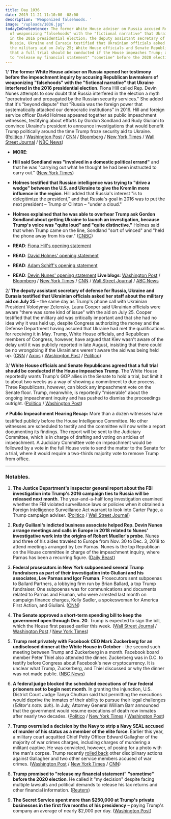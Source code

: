 ```yaml
---
title: Day 1036
date: 2019-11-21 11:10:00 -08:00
description: 'Weaponized falsehoods. '
image: "/uploads/1036.jpg"
todayInOneSentence: The former White House adviser on Russia accused Republican lawmakers
  of weaponizing "falsehoods" with the "fictional narrative" that Ukraine interfered
  in the 2016 presidential election; the deputy assistant secretary of defense for
  Russia, Ukraine and Eurasia testified that Ukrainian officials asked her staff about
  the military aid on July 25; White House officials and Senate Republicans agreed
  that a full trial should be conducted if the House impeaches Trump; and Trump promised
  to "release my financial statement" "sometime" before the 2020 election.
---
```


1/ **The former White House adviser on Russia opened her testimony before the impeachment inquiry by accusing Republican lawmakers of weaponizing "falsehoods" with the "fictional narrative" that Ukraine interfered in the 2016 presidential election**. Fiona Hill called Rep. Devin Nunes attempts to sow doubt that Russia interfered in the election a myth "perpetrated and propagated by the Russian security services." She added that it's "beyond dispute" that "Russia was the foreign power that systematically attacked our democratic institutions" in 2016. Hill and foreign service officer David Holmes appeared together as public impeachment witnesses, testifying about efforts by Gordon Sondland and Rudy Giuliani to convince Ukraine's president to announce investigations that would benefit Trump politically around the time Trump froze security aid to Ukraine. ([Politico](https://www.politico.com/news/2019/11/21/impeachment-hearings-close-fiona-hill-072347) / [Washington Post](https://www.washingtonpost.com/politics/fiona-hill-to-testify-in-impeachment-inquiry-about-a-fictional-narrative-on-ukrainian-interference/2019/11/21/6d1fe576-0c60-11ea-8397-a955cd542d00_story.html) / [CNN](https://www.cnn.com/2019/11/21/politics/fiona-hill-david-holmes-public-impeachment-hearing/index.html) / [Bloomberg](https://www.bloomberg.com/news/articles/2019-11-21/diplomat-describes-confusion-in-ukraine-over-giuliani-s-role) / [New York Times](https://www.nytimes.com/2019/11/21/us/politics/impeachment-hearings-day-five.html) / [Wall Street Journal](https://www.wsj.com/articles/fiona-hill-david-holmes-expected-to-testify-on-ukraine-pressure-campaign-11574332203) / [NBC News](https://www.nbcnews.com/politics/trump-impeachment-inquiry/fiona-hill-say-partisan-politics-drove-fictional-narrative-ukraine-n1088221))

* **MORE**:

* **Hill said Sondland was "involved in a domestic political errand"** and that he was "carrying out what he thought he had been instructed to carry out." ([New York Times](https://www.nytimes.com/2019/11/21/us/politics/impeachment-hearings-day-five.html))

* **Holmes testified that Russian intelligence was trying to "drive a wedge" between the U.S. and Ukraine to give the Kremlin more influence in the region**. Hill added that Russia's interest "is to delegitimize the president," and that Russia's goal in 2016 was to put the next president – Trump or Clinton – "under a cloud."

* **Holmes explained that he was able to overhear Trump ask Gordon Sondland about getting Ukraine to launch an investigation, because Trump's voice was "quite loud" and "quite distinctive."** Holmes said that when Trump came on the line, Sondland "sort of winced" and "held the phone away from his ear." ([CNBC](https://www.cnbc.com/2019/11/21/impeachment-witness-explains-how-he-overheard-trump-call-with-sondland.html))

* **READ**: [Fiona Hill's opening statement](https://www.cnn.com/2019/11/21/politics/fiona-hill-opening-remarks-impeachment-hearing/index.html)

* **READ**: [David Holmes' opening statement](https://www.cnn.com/2019/11/21/politics/david-holmes-opening-remarks-impeachment-hearing/index.html)

* **READ**: [Adam Schiff's opening statement](https://www.cnn.com/2019/11/21/politics/adam-schiff-impeachment-hearing-opening-remarks-november-21/index.html)

* **READ**: [Devin Nunes' opening statement](https://www.cnn.com/2019/11/21/politics/devin-nunes-opening-remarks-impeachment-hearing/index.html)
  **Live blogs**: [Washington Post](https://www.washingtonpost.com/politics/impeachment-hearings-live-updates/2019/11/21/879521ca-0c31-11ea-8397-a955cd542d00_story.html) / [Bloomberg](https://www.bloomberg.com/news/articles/2019-11-21/inquiry-to-hear-from-ex-russia-adviser-hill-impeachment-update) / [New York Times](https://www.nytimes.com/2019/11/21/us/politics/impeachment-hearing.html) / [CNN](https://www.cnn.com/politics/live-news/impeachment-hearing-11-21-19/index.html) / [Wall Street Journal](https://www.wsj.com/livecoverage/fiona-hill-david-holmes-impeachment) / [ABC News](https://abcnews.go.com/Politics/trump-impeachment-hearings-day-fiona-hill-david-holmes/story?id=67184261)

2/ **The deputy assistant secretary of defense for Russia, Ukraine and Eurasia testified that Ukrainian officials asked her staff about the military aid on July 25**  – the same day as Trump's phone call with Ukrainian President Volodymyr Zelensky. Laura Cooper said Ukrainian officials were aware "there was some kind of issue" with the aid on July 25. Cooper testified that the military aid was critically important and that she had no idea why it was held up, despite Congress authorizing the money and the Defense Department having assured that Ukraine had met the qualifications for receiving it in May. Trump, White House officials, and Republican members of Congress, however, have argued that Kiev wasn't aware of the delay until it was publicly reported in late August, insisting that there could be no wrongdoing if the Ukrainians weren't aware the aid was being held up. ([CNN](https://www.cnn.com/2019/11/20/politics/david-hale-laura-cooper-public-hearing/index.html) / [Axios](https://www.axios.com/laura-cooper-david-hale-impeachment-hearing-c6c23a05-f291-481a-b8f8-75632a0940f1.html) / [Washington Post](https://www.washingtonpost.com/politics/2019/11/20/takeaways-laura-coopers-david-hales-testimony-about-military-aid-ukraine/) / [Politico](https://www.politico.com/news/2019/11/20/laura-cooper-david-hale-impeachment-hearings-live-highlights-and-updates-072240))

3/ **White House officials and Senate Republicans agreed that a full trial should be conducted if the House impeaches Trump**. The White House reportedly wants Trump's GOP allies in the Senate to hold a trial, but limit it to about two weeks as a way of showing a commitment to due process. Three Republicans, however, can block any impeachment vote on the Senate floor. Trump, meanwhile, is reportedly "miserable" about the ongoing impeachment inquiry and has pushed to dismiss the proceedings outright. ([Politico](https://www.politico.com/news/2019/11/21/white-house-backs-full-senate-trial-if-house-impeaches-trump-072578) / [Washington Post](https://www.washingtonpost.com/politics/white-house-and-republicans-discuss-limiting-impeachment-trial-to-two-weeks/2019/11/21/3e02edf8-0c9a-11ea-a49f-9066f51640f6_story.html))

**⚡️ Public Impeachment Hearing Recap:** More than a dozen witnesses have testified publicly before the House Intelligence Committee. No other witnesses are scheduled to testify and the committee will now write a report documenting its findings. The report will be sent to the Judiciary Committee, which is in charge of drafting and voting on articles of impeachment. A Judiciary Committee vote on impeachment would be followed by a vote in the full House vote to send the matter to the Senate for a trial, where it would require a two-thirds majority vote to remove Trump from office.

---

### Notables.

1. **The Justice Department's inspector general report about the FBI investigation into Trump's 2016 campaign ties to Russia will be released next month**. The year-and-a-half long investigation examined whether the FBI violated surveillance laws or policies when it obtained a Foreign Intelligence Surveillance Act warrant to look into Carter Page, a Trump campaign adviser. ([Politico](https://www.politico.com/news/2019/11/21/fbi-trump-russia-probe-inspector-general-report-072433) / [Wall Street Journal](https://www.wsj.com/articles/doj-watchdog-to-release-report-on-early-steps-in-russia-probe-11574349896))

2. **Rudy Guiliani's indicted business associate helped Rep. Devin Nunes arrange meetings and calls in Europe in 2018 related to Nunes' investigative work into the origins of Robert Mueller's probe**. Nunes and three of his aides traveled to Europe from Nov. 30 to Dec. 3, 2018 to attend meetings arranged by Lev Parnas. Nunes is the top Republican on the House committee in charge of the impeachment inquiry, where Parnas has been a recurring figure. ([Daily Beast](https://www.thedailybeast.com/lev-parnas-helped-rep-devin-nunes-investigations))

3. **Federal prosecutors in New York subpoenaed several Trump fundraisers as part of their investigation into Giuliani and his associates, Lev Parnas and Igor Fruman**. Prosecutors sent subpoenas to Ballard Partners, a lobbying firm run by Brian Ballard, a top Trump fundraiser. One subpoenas was for communications and documents related to Parnas and Fruman, who were arrested last month on campaign finance charges, Kelly Sadler, a spokeswoman for America First Action, and Giuliani. ([CNN](https://www.cnn.com/2019/11/20/politics/subpoena-trump-fundraisers-giuliani/index.html))

4. **The Senate approved a short-term spending bill to keep the government open through Dec. 20**. Trump is expected to sign the bill, which the House first passed earlier this week. ([Wall Street Journal](https://www.wsj.com/articles/senate-approves-spending-bill-to-avoid-government-shutdown-11574359183) / [Washington Post](https://www.washingtonpost.com/us-policy/2019/11/21/senate-passes-short-term-spending-bill-sending-legislation-trump-hours-ahead-shutdown-deadline/) / [New York Times](https://www.nytimes.com/2019/11/21/us/politics/government-spending-bill-sena.html))

5. **Trump met privately with Facebook CEO Mark Zuckerberg for an undisclosed dinner at the White House in October** – the second such meeting between Trump and Zuckerberg in a month. Facebook board member Peter Thiel also attended the dinner. Zuckerberg was in D.C. to testify before Congress about Facebook's new cryptocurrency. It is unclear what Trump, Zuckerberg, and Thiel discussed or why the dinner was not made public. ([NBC News](https://www.nbcnews.com/tech/tech-news/trump-hosted-zuckerberg-undisclosed-dinner-white-house-october-n1087986))

6. **A federal judge blocked the scheduled executions of four federal prisoners set to begin next month**. In granting the injunction, U.S. District Court Judge Tanya Chutkan said that permitting the executions would deprive the inmates of their ability to pursue their legal challenges (*Editor's note: duh*). In July, Attorney General William Barr announced that the government would resume executions of death row inmates after nearly two decades. ([Politico](https://www.politico.com/news/2019/11/20/judge-blocks-scheduled-federal-executions-072384) / [New York Times](https://www.nytimes.com/2019/11/21/us/politics/justice-department-death-penalty-barr.html) / [Washington Post](https://www.washingtonpost.com/nation/2019/11/21/william-barr-death-penalty-halted-federal-judge/))

7. **Trump overruled a decision by the Navy to strip a Navy SEAL accused of murder of his status as a member of the elite force**. Earlier this year, a military court acquitted Chief Petty Officer Edward Gallagher of the majority of war crimes charges, including charges of murdering a militant captive. He was convicted, however, of posing for a photo with the man's corpse. Trump recently [rolled back](https://whatthefuckjusthappenedtoday.com/2019/11/18/day-1033/#5-trump-ignored-pentagon-advice-and) other disciplinary actions against Gallagher and two other service members accused of war crimes. ([Washington Post](https://www.washingtonpost.com/world/national-security/trump-navy-will-not-strip-service-member-accused-of-war-crimes-of-his-seal-status/2019/11/21/ceb3de66-0c6d-11ea-a49f-9066f51640f6_story.html) / [New York Times](https://www.nytimes.com/2019/11/21/us/trump-seals-eddie-gallagher.html) / [CNN](https://www.cnn.com/2019/11/21/politics/trump-eddie-gallagher-navy-seal/index.html))

8. **Trump promised to "release my financial statement" "sometime" before the 2020 election**. He called it "my decision" despite facing multiple lawsuits and political demands to release his tax returns and other financial information. ([Reuters](https://www.reuters.com/article/us-usa-trump-taxes/trump-says-he-will-release-financial-statement-before-2020-election-tweet-idUSKBN1XV1I8))

9. **The Secret Service spent more than $250,000 at Trump's private businesses in the first five months of his presidency** – paying Trump's company an average of nearly $2,000 per day. ([Washington Post](https://www.washingtonpost.com/politics/secret-service-spent-quarter-of-a-million-dollars-at-trumps-properties-in-first-five-months-of-his-term-records-show/2019/11/21/ea66d588-0c80-11ea-8397-a955cd542d00_story.html))